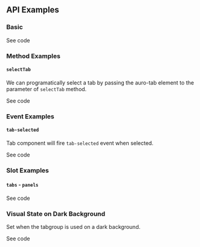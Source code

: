 <!-- AURO-GENERATED-CONTENT:START (FILE:src=./../docs/api.md) -->
<!-- AURO-GENERATED-CONTENT:END -->

## API Examples

### Basic

<div class="exampleWrapper">
  <!-- AURO-GENERATED-CONTENT:START (FILE:src=./../apiExamples/basic.html) -->
  <!-- AURO-GENERATED-CONTENT:END -->
</div>
<auro-accordion lowProfile justifyRight>
  <span slot="trigger">See code</span>

<!-- AURO-GENERATED-CONTENT:START (CODE:src=./../apiExamples/basic.html) -->
<!-- AURO-GENERATED-CONTENT:END -->

</auro-accordion>

### Method Examples

#### `selectTab`

We can programatically select a tab by passing the auro-tab element to the parameter of `selectTab` method.

<div class="exampleWrapper">
  <!-- AURO-GENERATED-CONTENT:START (FILE:src=./../apiExamples/selectTab.html) -->
  <!-- AURO-GENERATED-CONTENT:END -->
</div>
<auro-accordion lowProfile justifyRight>
  <span slot="trigger">See code</span>

<!-- AURO-GENERATED-CONTENT:START (CODE:src=./../apiExamples/selectTab.html) -->
<!-- AURO-GENERATED-CONTENT:END -->

<!-- AURO-GENERATED-CONTENT:START (CODE:src=./../demo/utils/onTabSelected.js) -->
<!-- AURO-GENERATED-CONTENT:END -->

</auro-accordion>

### Event Examples

#### `tab-selected`

Tab component will fire `tab-selected` event when selected.

<div class="exampleWrapper">
  <!-- AURO-GENERATED-CONTENT:START (FILE:src=./../apiExamples/tab-selected.html) -->
  <!-- AURO-GENERATED-CONTENT:END -->
</div>
<auro-accordion lowProfile justifyRight>
  <span slot="trigger">See code</span>

<!-- AURO-GENERATED-CONTENT:START (CODE:src=./../apiExamples/tab-selected.html) -->
<!-- AURO-GENERATED-CONTENT:END -->

<!-- AURO-GENERATED-CONTENT:START (CODE:src=./../demo/utils/onTabSelected.js) -->
<!-- AURO-GENERATED-CONTENT:END -->

</auro-accordion>

### Slot Examples

#### `tabs` - `panels`

<div class="exampleWrapper">
  <!-- AURO-GENERATED-CONTENT:START (FILE:src=./../apiExamples/basic.html) -->
  <!-- AURO-GENERATED-CONTENT:END -->
</div>
<auro-accordion lowProfile justifyRight>
  <span slot="trigger">See code</span>

<!-- AURO-GENERATED-CONTENT:START (CODE:src=./../apiExamples/basic.html) -->
<!-- AURO-GENERATED-CONTENT:END -->

</auro-accordion>

### Visual State on Dark Background

Set when the tabgroup is used on a dark background.

<div class="exampleWrapper--ondark">
  <!-- AURO-GENERATED-CONTENT:START (FILE:src=./../apiExamples/inverseAppearance.html) -->
  <!-- AURO-GENERATED-CONTENT:END -->
</div>
<auro-accordion lowProfile justifyRight>
  <span slot="trigger">See code</span>

<!-- AURO-GENERATED-CONTENT:START (CODE:src=./../apiExamples/inverseAppearance.html) -->
<!-- AURO-GENERATED-CONTENT:END -->

</auro-accordion>
